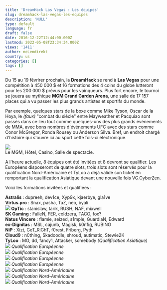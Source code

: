 ```yaml
---
title: 'DreamHack Las Vegas : Les équipes'
slug: dreamhack-las-vegas-les-equipes
description: 'NULL'
type: default
language: fr
draft: false
date: 2016-12-22T12:44:00.000Z
lastmod: 2022-05-08T23:34:34.000Z
views: '1411'
author: neLendirekt
country: us
categories: []
tags: []
---
```

Du 15 au 19 févrirer prochain, la **DreamHack** se rend à **Las Vegas** pour une compétition à 450 000 $ et 16 formations des 4 coins du globe lutteront pour les 200 000 $ prévus pour les vainqueurs. Plus fort encore, le tournoi se jouera au mythique **MGM Grand Garden Arena**, une salle de 17 157 places qui a vu passer les plus grands artistes et sportifs du monde.

Par exemple, quelques stars de la boxe comme Mike Tyson, Oscar de la Hoya, le _(faux)_ "combat du siècle" entre Mayweather et Pacquiao sont passés dans ce lieu tout comme quelques-uns des plus grands événements de MMA, avec bons nombres d'événements UFC avec des stars comme Conor McGregor, Ronda Rousey ou Anderson Silva. Bref, un endroit chargé d'histoire qui s'ouvre ici au sport cette fois-ci électronique.

![](/storage/images/585bc715bc283_mgm-grandjpg.jpg)  
Le MGM, Hôtel, Casino, Salle de spectacle.

A l'heure actuelle, 8 équipes ont été invitées et 8 devront se qualifier. Les Européens disposeront de quatre slots, trois slots sont réservés pour la qualification Nord-Américaine et TyLoo a déjà validé son ticket en remportant la qualification Asiatique devant une nouvelle fois VG.CyberZen.

Voici les formations invitées et qualifiées :

**Astralis** : dupreeh, dev1ce, Xyp9x, kjaerbye, gla1ve  
**Virtus.pro** : Snax, pasha, TaZ, neo, byali  
**![](/storage/countries/flag/na_flag_58176583b5a4d.png) OpTic** : stanislaw, tarik, RUSH, NAF, mixwell  
**SK Gaming** : FalleN, FER, coldzera, TACO, fox?  
**Natus Vincere** : flamie, seized, s1mple, GuardiaN, Edward  
**ex-Dignitas** : MSL, cajunb, Magisk, k0nfig, RUBINO  
**NiP** : Xizt, GeT\_RiGhT, f0rest, Friberg, Pyth  
**Cloud9** : n0thing, Skadoodle, shroud, autimatic, Stewie2K  
**TyLoo** : MO, dd, fancy1, Attacker, somebody _(Qualification Asiatique)_  
_![](/storage/countries/flag/europeflag580d21b984714.gif) Qualification Européenne_  
_![](/storage/countries/flag/europeflag580d21b984714.gif) Qualification Européenne_  
_![](/storage/countries/flag/europeflag580d21b984714.gif) Qualification Européenne_  
_![](/storage/countries/flag/europeflag580d21b984714.gif) Qualification Européenne_  
_![](/storage/countries/flag/naflag58176583b5a4d.png) Qualification Nord-Américaine_  
_![](/storage/countries/flag/naflag58176583b5a4d.png) Qualification Nord-Américaine_  
_![](/storage/countries/flag/naflag58176583b5a4d.png) Qualification Nord-Américaine_
